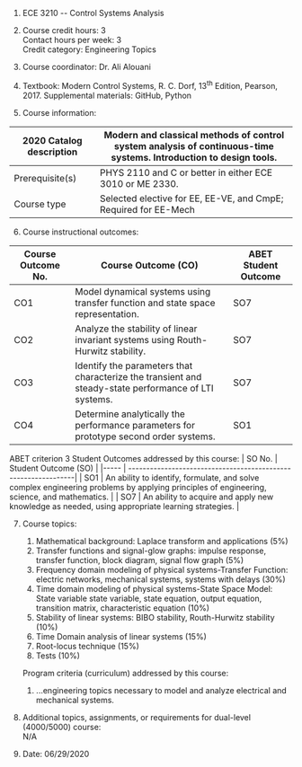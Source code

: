 1.  ECE 3210 -- Control Systems Analysis

2.  Course credit hours: 3   
Contact hours per week: 3  
Credit category: Engineering Topics

3.  Course coordinator: Dr. Ali Alouani

4.  Textbook: Modern Control Systems, R. C. Dorf, 13<sup>th</sup> Edition, Pearson, 2017. Supplemental materials: GitHub, Python

5.  Course information:

  2020 Catalog description  | Modern and classical methods of control system analysis of continuous-time systems. Introduction to design tools.
  ------------------------- | -------------------------------------------------------------------------------------------------------------------
  Prerequisite(s)           | PHYS 2110 and C or better in either ECE 3010 or ME 2330.
  Course type               | Selected elective for EE, EE-VE, and CmpE; Required for EE-Mech



6.  Course instructional outcomes:

|   Course Outcome No. |   Course Outcome (CO)    | ABET Student  Outcome |
| -------------------  | ------------------------ | -------------------- |
| CO1                 | Model dynamical systems using transfer function and state space representation.  | SO7                   |
| CO2         | Analyze the stability of linear invariant systems using Routh-Hurwitz stability.| SO7                  |
| CO3         | Identify the parameters that characterize the  transient and steady-state performance of LTI systems.| SO7                  |
| CO4         | Determine analytically the performance parameters for prototype second order systems.   | SO1                  |

  ABET criterion 3 Student Outcomes addressed by this course:
| SO No. |  Student Outcome (SO)                                        |
|----- | ---------------------------------------------------------------|
| SO1 | An ability to identify, formulate, and solve complex engineering problems by applying principles of engineering, science, and mathematics.                                     |
| SO7 | An ability to acquire and apply new knowledge as needed,  using appropriate learning strategies.                        |

7. Course topics:
   1.  Mathematical background: Laplace transform and applications (5%)
   2.  Transfer functions and signal-glow graphs: impulse response,
    transfer function, block diagram, signal flow graph (5%)
   3.  Frequency domain modeling of physical systems-Transfer Function:
    electric networks, mechanical systems, systems with delays (30%)
   4.  Time domain modeling of physical systems-State Space Model: State
    variable state variable, state equation, output equation,
    transition matrix, characteristic equation (10%)
   5.  Stability of linear systems: BIBO stability, Routh-Hurwitz stability
    (10%)
   6.  Time Domain analysis of linear systems (15%)
   7.  Root-locus technique (15%)
   8.  Tests (10%)

   Program criteria (curriculum) addressed by this course:  
   1. ...engineering topics necessary to model and analyze electrical and mechanical systems.

8.  Additional topics, assignments, or requirements for dual-level
    (4000/5000) course:\
    N/A

9.  Date: 06/29/2020
